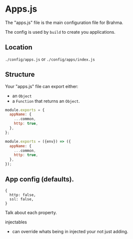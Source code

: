 # Apps.js

The "apps.js" file is the main configuration file for Brahma.

The config is used by `build` to create you applications.

## Location
`./config/apps.js` or `./config/apps/index.js`

## Structure
Your "apps.js" file can export either:
- an `Object`
- a `Function` that returns an `Object`.

```javascript
module.exports = {
  appName: {
    ...common,
    http: true,
  },
};
```

```javascript
module.exports = ({env}) => ({
  appName: {
    ...common,
    http: true,
  },
});
```

## App config (defaults).
```
{
  http: false,
  ssl: false,
}
```

Talk about each property.

injectables
- can override whats being in injected your not just adding.
